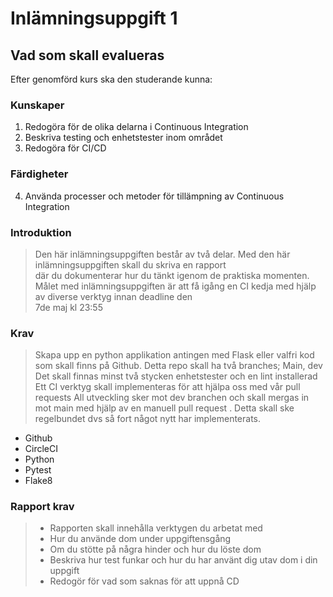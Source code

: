 # Inlämningsuppgift 1

## Vad som skall evalueras

Efter genomförd kurs ska den studerande kunna:

### Kunskaper

1. Redogöra för de olika delarna i Continuous Integration
2. Beskriva testing och enhetstester inom området
3. Redogöra för CI/CD

### Färdigheter

4. Använda processer och metoder för tillämpning av Continuous Integration

### Introduktion

>Den här inlämningsuppgiften består av två delar. Med den här inlämningsuppgiften skall du skriva en rapport  \
där du dokumenterar 
> hur du tänkt igenom de praktiska momenten.
>Målet med inlämningsuppgiften är att få igång en CI kedja med hjälp av diverse verktyg innan deadline den  \
7de maj kl 23:55

### Krav

>Skapa upp en python applikation antingen med Flask eller valfri kod som skall finns på Github. Detta repo skall ha två branches; Main, dev
Det skall finnas minst två stycken enhetstester och en lint installerad
Ett CI verktyg skall implementeras för att hjälpa oss med vår pull requests
All utveckling sker mot dev branchen och skall mergas in mot main med hjälp av en manuell pull request . Detta skall ske regelbundet dvs så fort något nytt har implementerats.
- Github
- CircleCI
- Python
- Pytest
- Flake8

### Rapport krav

> - Rapporten skall innehålla verktygen du arbetat med
> - Hur du använde dom under uppgiftensgång
> - Om du stötte på några hinder och hur du löste dom
> - Beskriva hur test funkar och hur du har använt dig utav dom i din uppgift
> - Redogör för vad som saknas för att uppnå CD
